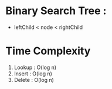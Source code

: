 # Binary Search Tree :

- leftChild < node < rightChild

# Time Complexity

1. Lookup : O(log n)
2. Insert : O(log n)
3. Delete : O(log n)
